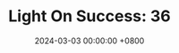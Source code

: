 ---
title: "Light On Success: 36"
date: 2024-03-03 00:00:00 +0800
categories: [Blogging]
tag: [Blogging]
image: https://pbs.twimg.com/media/GHCqX9jXkAA6_iO?format=jpg&name=large
---